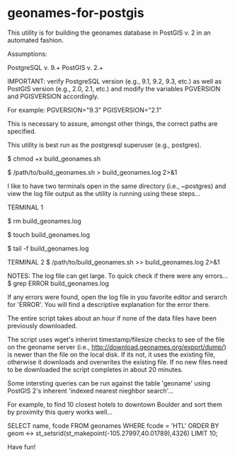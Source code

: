 geonames-for-postgis
====================

This utility is for building the geonames database in PostGIS v. 2 in an automated fashion. 

Assumptions:

PostgreSQL v. 9.+
PostGIS v. 2.+

IMPORTANT: verify PostgreSQL version (e.g., 9.1, 9.2, 9.3, etc.) as well as PostGIS 
version (e.g., 2.0, 2.1, etc.) and modify the variables PGVERSION and PGISVERSION
accordingly.  

For example:
PGVERSION="9.3"
PGISVERSION="2.1"

This is necessary to assure, amongst other things, the correct paths are specified.

This utility is best run as the postgresql superuser (e.g., postgres).  

<enable execute bit>

$ chmod +x build_geonames.sh

<execute and redirect output to logfile>

$ /path/to/build_geonames.sh > build_geonames.log 2>&1 

I like to have two terminals open in the same directory (i.e., ~postgres) and view 
the log file output as the utility is running using these steps...

TERMINAL 1

$ rm build_geonames.log

$ touch build_geonames.log

$ tail -f build_geonames.log

TERMINAL 2
$ /path/to/build_geonames.sh >> build_geonames.log 2>&1

NOTES: 
The log file can get large.  To quick check if there were any errors...
$ grep ERROR build_geonames.log

If any errors were found, open the log file in you favorite editor and serarch for 'ERROR'.
You will find a descriptive explanation for the error there.

The entire script takes about an hour if none of the data files have been previously downloaded.

The script uses wget's inherint timestamp/filesize checks to see of the file on the 
geoname server (i.e., http://download.geonames.org/export/dump/) is newer than the 
file on the local disk.  If its not, it uses the existing file, otherwise it downloads 
and overwrites the existing file.  If no new files need to be downloaded the script completes 
in about 20 minutes.

Some intersting queries can be run against the table 'geoname' using PostGIS 2's
inherent 'indexed nearest nieghbor search'...

For example, to find 10 closest hotels to downtown Boulder and sort them by proximity
this query works well...

SELECT name, fcode
FROM geonames WHERE fcode = 'HTL'
ORDER BY geom <-> st_setsrid(st_makepoint(-105.27997,40.01789),4326)
LIMIT 10; 

Have fun!
